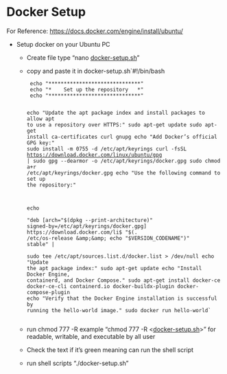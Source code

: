 <h1 id="docker-setup">Docker Setup</h1>
<p>For Reference: <a href="https://docs.docker.com/engine/install/ubuntu/">https://docs.docker.com/engine/install/ubuntu/</a></p>
<ul>
<li>Setup docker on your Ubuntu PC
<ul>
<li>
<p>Create file type “nano  <a href="http://docker-setup.sh">docker-setup.sh</a>”</p>
</li>
<li>
<p>copy and paste it in docker-setup.sh`#!/bin/bash</p>
<pre><code> echo "******************************"
 echo "*    Set up the repository   *"
 echo "******************************"

 echo "Update the apt package index and install packages to allow apt to use a repository over HTTPS:"
 sudo apt-get update
 sudo apt-get install ca-certificates curl gnupg
 echo "Add Docker’s official GPG key:"
 sudo install -m 0755 -d /etc/apt/keyrings
 curl -fsSL https://download.docker.com/linux/ubuntu/gpg | sudo gpg --dearmor -o /etc/apt/keyrings/docker.gpg
 sudo chmod a+r /etc/apt/keyrings/docker.gpg
 echo "Use the following command to set up the repository:"

 echo \
    "deb [arch="$(dpkg --print-architecture)" signed-by=/etc/apt/keyrings/docker.gpg] https://download.docker.com/li$
    "$(. /etc/os-release &amp;&amp; echo "$VERSION_CODENAME")" stable" | \
    sudo tee /etc/apt/sources.list.d/docker.list &gt; /dev/null
 echo "Update the apt package index:"
 sudo apt-get update
 echo "Install Docker Engine, containerd, and Docker Compose."
 sudo apt-get install docker-ce docker-ce-cli containerd.io docker-buildx-plugin docker-compose-plugin
 echo "Verify that the Docker Engine installation is successful by running the hello-world image."
 sudo docker run hello-world`
</code></pre>
</li>
<li>
<p>run chmod 777 -R    example “chmod 777 -R &lt;<a href="http://docker-setup.sh">docker-setup.sh</a>&gt;”  for readable, writable, and executable by all user</p>
</li>
<li>
<p>Check the text if it’s green meaning can run the shell script</p>
</li>
<li>
<p>run shell scripts “./docker-setup.sh”</p>
</li>
</ul>
</li>
</ul>

